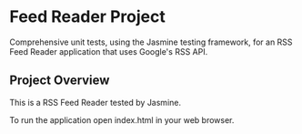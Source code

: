 # Feed Reader Project

Comprehensive unit tests, using the Jasmine testing framework, for an RSS Feed Reader application that uses Google's RSS API.
## Project Overview
This is a RSS Feed Reader tested by Jasmine. 

To run the application open index.html in your web browser.